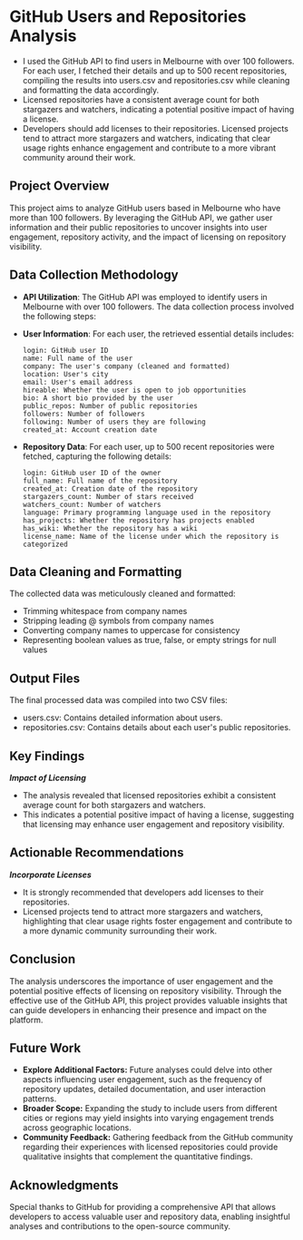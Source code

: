 # GitHub Users and Repositories Analysis

- I used the GitHub API to find users in Melbourne with over 100 followers. For each user, I fetched their details and up to 500 recent repositories, compiling the results into users.csv and repositories.csv while cleaning and formatting the data accordingly.
- Licensed repositories have a consistent average count for both stargazers and watchers, indicating a potential positive impact of having a license.
- Developers should add licenses to their repositories. Licensed projects tend to attract more stargazers and watchers, indicating that clear usage rights enhance engagement and contribute to a more vibrant community around their work.

## Project Overview
This project aims to analyze GitHub users based in Melbourne who have more than 100 followers. By leveraging the GitHub API, we gather user information and their public repositories to uncover insights into user engagement, repository activity, and the impact of licensing on repository visibility.

## Data Collection Methodology
- **API Utilization**: The GitHub API was employed to identify users in Melbourne with over 100 followers. The data collection process involved the following steps:

- **User Information**: For each user, the retrieved essential details includes:
        
      login: GitHub user ID
      name: Full name of the user
      company: The user's company (cleaned and formatted)
      location: User's city
      email: User's email address
      hireable: Whether the user is open to job opportunities
      bio: A short bio provided by the user
      public_repos: Number of public repositories
      followers: Number of followers
      following: Number of users they are following
      created_at: Account creation date
- **Repository Data**: For each user, up to 500 recent repositories were fetched, capturing the following details:

      login: GitHub user ID of the owner
      full_name: Full name of the repository
      created_at: Creation date of the repository
      stargazers_count: Number of stars received
      watchers_count: Number of watchers
      language: Primary programming language used in the repository
      has_projects: Whether the repository has projects enabled
      has_wiki: Whether the repository has a wiki
      license_name: Name of the license under which the repository is categorized

## Data Cleaning and Formatting 
The collected data was meticulously cleaned and formatted:

- Trimming whitespace from company names
- Stripping leading @ symbols from company names
- Converting company names to uppercase for consistency
- Representing boolean values as true, false, or empty strings for null values
## Output Files
The final processed data was compiled into two CSV files:

- users.csv: Contains detailed information about users.
- repositories.csv: Contains details about each user's public repositories.
## Key Findings
***Impact of Licensing*** 
- The analysis revealed that licensed repositories exhibit a consistent average count for both stargazers and watchers. 
- This indicates a potential positive impact of having a license, suggesting that licensing may enhance user engagement and repository visibility.
## Actionable Recommendations
***Incorporate Licenses*** 
- It is strongly recommended that developers add licenses to their repositories. 
- Licensed projects tend to attract more stargazers and watchers, highlighting that clear usage rights foster engagement and contribute to a more dynamic community surrounding their work.

## Conclusion
The analysis underscores the importance of user engagement and the potential positive effects of licensing on repository visibility. Through the effective use of the GitHub API, this project provides valuable insights that can guide developers in enhancing their presence and impact on the platform.

## Future Work
- **Explore Additional Factors:** Future analyses could delve into other aspects influencing user engagement, such as the frequency of repository updates, detailed documentation, and user interaction patterns.
- **Broader Scope:** Expanding the study to include users from different cities or regions may yield insights into varying engagement trends across geographic locations.
- **Community Feedback:** Gathering feedback from the GitHub community regarding their experiences with licensed repositories could provide qualitative insights that complement the quantitative findings.

## Acknowledgments
Special thanks to GitHub for providing a comprehensive API that allows developers to access valuable user and repository data, enabling insightful analyses and contributions to the open-source community.
